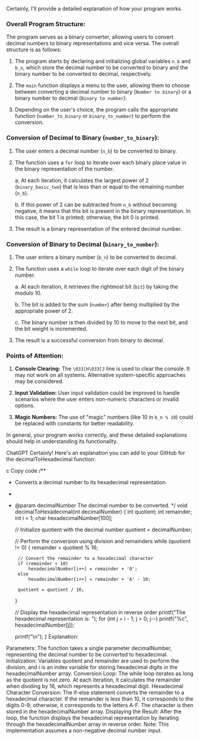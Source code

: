 Certainly, I'll provide a detailed explanation of how your program works.

### Overall Program Structure:

The program serves as a binary converter, allowing users to convert decimal numbers to binary representations and vice versa. The overall structure is as follows:

1. The program starts by declaring and initializing global variables `n_b` and `b_n`, which store the decimal number to be converted to binary and the binary number to be converted to decimal, respectively.

2. The `main` function displays a menu to the user, allowing them to choose between converting a decimal number to binary (`Number to binary`) or a binary number to decimal (`Binary to number`).

3. Depending on the user's choice, the program calls the appropriate function (`number_to_binary` or `binary_to_number`) to perform the conversion.

### Conversion of Decimal to Binary (`number_to_binary`):

1. The user enters a decimal number (`n_b`) to be converted to binary.

2. The function uses a `for` loop to iterate over each binary place value in the binary representation of the number.

    a. At each iteration, it calculates the largest power of 2 (`binary_basic_two`) that is less than or equal to the remaining number (`n_b`).
    
    b. If this power of 2 can be subtracted from `n_b` without becoming negative, it means that this bit is present in the binary representation. In this case, the bit 1 is printed; otherwise, the bit 0 is printed.

3. The result is a binary representation of the entered decimal number.

### Conversion of Binary to Decimal (`binary_to_number`):

1. The user enters a binary number (`b_n`) to be converted to decimal.

2. The function uses a `while` loop to iterate over each digit of the binary number.

    a. At each iteration, it retrieves the rightmost bit (`bit`) by taking the modulo 10.
    
    b. The bit is added to the sum (`number`) after being multiplied by the appropriate power of 2.

    c. The binary number is then divided by 10 to move to the next bit, and the bit weight is incremented.

3. The result is a successful conversion from binary to decimal.

### Points of Attention:

1. **Console Clearing:** The `\033[H\033[J` line is used to clear the console. It may not work on all systems. Alternative system-specific approaches may be considered.

2. **Input Validation:** User input validation could be improved to handle scenarios where the user enters non-numeric characters or invalid options.

3. **Magic Numbers:** The use of "magic" numbers (like 10 in `b_n % 10`) could be replaced with constants for better readability.

In general, your program works correctly, and these detailed explanations should help in understanding its functionality.



ChatGPT
Certainly! Here's an explanation you can add to your GitHub for the decimalToHexadecimal function:

c
Copy code
/**
 * Converts a decimal number to its hexadecimal representation.
 *
 * @param decimalNumber The decimal number to be converted.
 */
void decimalToHexadecimal(int decimalNumber) {
    int quotient;
    int remainder;
    int i = 1;
    char hexadecimalNumber[100];

    // Initialize quotient with the decimal number
    quotient = decimalNumber;

    // Perform the conversion using division and remainders
    while (quotient != 0) {
        remainder = quotient % 16;

        // Convert the remainder to a hexadecimal character
        if (remainder < 10)
            hexadecimalNumber[i++] = remainder + '0';
        else
            hexadecimalNumber[i++] = remainder + 'A' - 10;

        quotient = quotient / 16;
    }

    // Display the hexadecimal representation in reverse order
    printf("The hexadecimal representation is: ");
    for (int j = i - 1; j > 0; j--)
        printf("%c", hexadecimalNumber[j]);

    printf("\n");
}
Explanation:

Parameters: The function takes a single parameter decimalNumber, representing the decimal number to be converted to hexadecimal.
Initialization: Variables quotient and remainder are used to perform the division, and i is an index variable for storing hexadecimal digits in the hexadecimalNumber array.
Conversion Loop: The while loop iterates as long as the quotient is not zero. At each iteration, it calculates the remainder when dividing by 16, which represents a hexadecimal digit.
Hexadecimal Character Conversion: The if-else statement converts the remainder to a hexadecimal character. If the remainder is less than 10, it corresponds to the digits 0-9; otherwise, it corresponds to the letters A-F. The character is then stored in the hexadecimalNumber array.
Displaying the Result: After the loop, the function displays the hexadecimal representation by iterating through the hexadecimalNumber array in reverse order.
Note: This implementation assumes a non-negative decimal number input.
